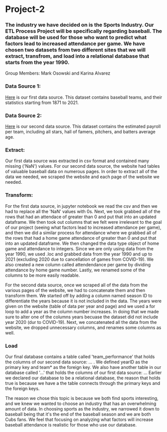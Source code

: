 # Project-2

### The industry we have decided on is the Sports Industry. Our ETL Process Project will be specifically regarding baseball. The database will be used for those who want to predict what factors lead to increased attendance per game. We have chosen two datasets from two different sites that we will extract, transfrom, and load into a **relational** database that starts from the year 1990. 
Group Members: Mark Osowski and Karina Alvarez 

### Data Source 1:
[Here](https://www.seanlahman.com/baseball-archive/statistics/) is our first data source. This dataset contains baseball teams, and their statistics starting from 1871 to 2021. 

### Data Source 2:
[Here](https://www.baseball-reference.com/leagues/majors/2020-misc.shtml) is our second data source. This dataset contains the estimated payroll per team, including all stars, hall of famers, pitchers, and batters average age. 

### Extract:
Our first data source was extracted in csv format and contained many missing ('NaN') values. For our second data source, the website had tables of valuable baseball data on numerous pages. In order to extract all of the data we needed, we scraped the website and each page of the website we needed.

### Transform:
For the first data source, in jupyter notebook we read the csv and then we had to replace all the 'NaN' values with 0s. Next, we took grabbed all of the rows that had an attendace of greater than 0 and put that into an updated dataframe. We then took out columns that we felt were irrelevant to the goal of our project (seeing what factors lead to increased attendance per game), and then we did a similar process for attendance where we grabbed all of the rows that had a home game attendance of greater than 0 and put that into an updated dataframe. We then changed the data type object of home game and attendance to integers. Since we are only using data from the year 1990, we used .loc and grabbed data from the year 1990 and up to 2021 (excluding 2020 due to cancellation of games from COVID-19). We also created a new column called attendendance per game by dividing attendance by home game number. Lastly, we renamed some of the columns to be more easily readable. 

For the second data source, once we scraped all of the data from the various pages of the website, we had to concatenate them and then transform them. We started off by adding a column named season ID to differentiate the years because it is not included in the data. The years were given on the website (table of data per year and page) and we used a for loop to add a year as the column number increases. In doing that we made sure to alter one of the columns years becuase the dataset did not include year 2020 (dur to COVID-19). Next, we concatenated all the data from the website, we dropped unnecessary columns, and renames some columns as well. 

### Load
Our final database contains a table called 'team_performance' that holds the columns of our second data source: ... . We defined yearID as the primary key and team* as the foreign key.
We also have another table in our database called '...' that holds the columns of our first data source: ...
Earlier we declared our database to be a relational database, the reason that holds true is because we have a the table connects through the primary keys and the foreign keys. 

The reason we chose this topic is because we both find sports interesting, and we knew we wanted to choose an industry that has an overwhelming amount of data. In choosing sports as the industry, we narrowed it down to baseball being that it's the end of the baseball season and we are both Cubs fans. We feel that focusing on analyzing what factors will increase baseball attendance is realistic for those who use our database. 

